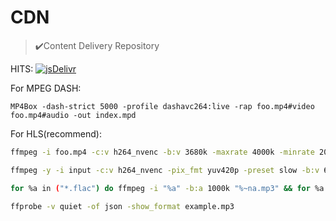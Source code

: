 # CDN
> ✔️Content Delivery Repository

HITS: [![jsDelivr](https://data.jsdelivr.com/v1/package/gh/MoChanBW/CDN/badge)](https://www.jsdelivr.com/package/gh/MoChanBW/CDN)

For MPEG DASH:

```bash(with bug)
MP4Box -dash-strict 5000 -profile dashavc264:live -rap foo.mp4#video foo.mp4#audio -out index.mpd
```

 

For HLS(recommend):

```bash
ffmpeg -i foo.mp4 -c:v h264_nvenc -b:v 3680k -maxrate 4000k -minrate 2000k -pix_fmt yuv420p -preset slow -c:a aac -b:a 320k -hls_time 5 -hls_list_size 0 -f hls index.m3u8
```

```bash
ffmpeg -y -i input -c:v h264_nvenc -pix_fmt yuv420p -preset slow -b:v 6000k -pass 1 -an -f mp4 NUL && ffmpeg -i input -c:v h264_nvenc -preset slow -b:v 6000k -maxrate 8000k -minrate 2000k -pass 2 -c:a aac -b:a 320k -hls_time 5 -hls_list_size 0 -f hls index.m3u8
```

```bash
for %a in ("*.flac") do ffmpeg -i "%a" -b:a 1000k "%~na.mp3" && for %a in ("*.mp3") do ffmpeg -i "%a" "%~na.jpg"
```

```bash
ffprobe -v quiet -of json -show_format example.mp3

```